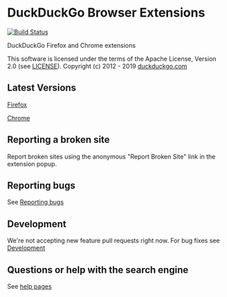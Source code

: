 # DuckDuckGo Browser Extensions


[![Build Status](https://travis-ci.org/duckduckgo/duckduckgo-privacy-extension.svg?branch=develop)](https://travis-ci.org/duckduckgo/duckduckgo-privacy-extension)

DuckDuckGo Firefox and Chrome extensions

This software is licensed under the terms of the Apache License, Version 2.0 (see [LICENSE](LICENSE)). Copyright (c) 2012 - 2019 [duckduckgo.com](https://duckduckgo.com)

## Latest Versions

[Firefox](https://addons.mozilla.org/en-US/firefox/addon/duckduckgo-for-firefox/)

[Chrome](https://chrome.google.com/webstore/detail/duckduckgo-privacy-essent/bkdgflcldnnnapblkhphbgpggdiikppg)

## Reporting a broken site

Report broken sites using the anonymous "Report Broken Site" link in the extension popup.

## Reporting bugs

See [Reporting bugs](CONTRIBUTING.md#reporting-bugs)

## Development

We're not accepting new feature pull requests right now. For bug fixes see [Development](CONTRIBUTING.md#development)

## Questions or help with the search engine
See [help pages](https://duck.co/help)
